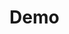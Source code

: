 # Demo

<Demo />

<script setup lang="ts">
import { onMounted } from 'vue'
onMounted(()=>{
document.getElementsByClassName('VPImage')[0].classList.add('animate-rubber-band','animate-count-infinite','animate-duration-1s')
})
</script>
